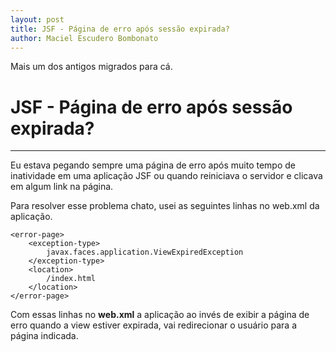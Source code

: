 ```yaml
---
layout: post
title: JSF - Página de erro após sessão expirada?
author: Maciel Escudero Bombonato
---
```


Mais um dos antigos migrados para cá.

# JSF - Página de erro após sessão expirada?

--------

Eu estava pegando sempre uma página de erro após muito tempo de inatividade em uma aplicação JSF ou quando reiniciava o servidor e clicava em algum link na página.

Para resolver esse problema chato, usei as seguintes linhas no web.xml da aplicação. 

	<error-page>
		<exception-type>
			javax.faces.application.ViewExpiredException
		</exception-type>
		<location> 
			/index.html 
		</location>
	</error-page> 

Com essas linhas no **web.xml** a aplicação ao invés de exibir a página de erro quando a view estiver expirada, vai redirecionar o usuário para a página indicada.